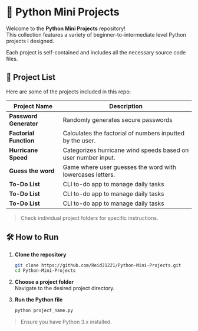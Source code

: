 # 🐍 Python Mini Projects

Welcome to the **Python Mini Projects** repository!  
This collection features a variety of beginner-to-intermediate level Python projects I designed.

Each project is self-contained and includes all the necessary source code files.

## 📁 Project List

Here are some of the projects included in this repo:

| Project Name           | Description                                      |
|------------------------|--------------------------------------------------|
| **Password Generator** | Randomly generates secure passwords              |
| **Factorial Function** | Calculates the factorial of numbers inputted by the user.|
| **Hurricane Speed**    | Categorizes hurricane wind speeds based on user number input.|
| **Guess the word**     | Game where user guesses the word with lowercases letters.|
| **To-Do List**         | CLI to-do app to manage daily tasks             |
| **To-Do List**         | CLI to-do app to manage daily tasks             |
| **To-Do List**         | CLI to-do app to manage daily tasks             |

> Check individual project folders for specific instructions.

## 🛠️ How to Run

1. **Clone the repository**  
   ```bash
   git clone https://github.com/ReidJ1221/Python-Mini-Projects.git
   cd Python-Mini-Projects
   ```

2. **Choose a project folder**  
   Navigate to the desired project directory.

3. **Run the Python file**  
   ```bash
   python project_name.py
   ```

> Ensure you have Python 3.x installed. 
